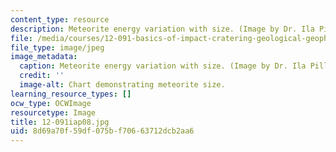 ```yaml
---
content_type: resource
description: Meteorite energy variation with size. (Image by Dr. Ila Pillalamarri.)
file: /media/courses/12-091-basics-of-impact-cratering-geological-geophysical-geochemical-environmental-studies-of-some-impact-craters-of-the-earth-january-iap-2008/8d69a70f59df075bf70663712dcb2aa6_12-091iap08.jpg
file_type: image/jpeg
image_metadata:
  caption: Meteorite energy variation with size. (Image by Dr. Ila Pillalamarri.)
  credit: ''
  image-alt: Chart demonstrating meteorite size.
learning_resource_types: []
ocw_type: OCWImage
resourcetype: Image
title: 12-091iap08.jpg
uid: 8d69a70f-59df-075b-f706-63712dcb2aa6
---
```

